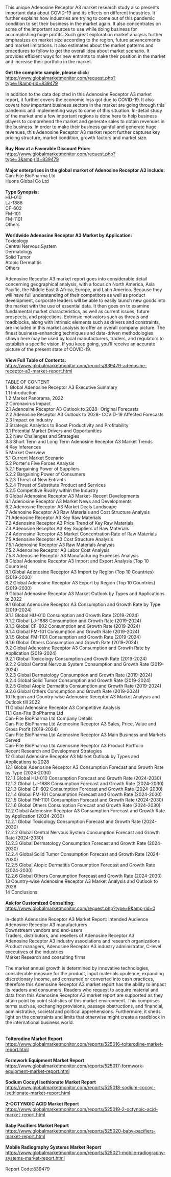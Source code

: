 This unique Adenosine Receptor A3 market research study also presents important data about COVID-19 and its effects on different industries. It further explains how industries are trying to come out of this pandemic condition to set their business in the market again.  It also concentrates on some of the important sources to use while doing business for accomplishing huge profits. Such great exploration market analysis further emphasizes on market size according to the region, future advancements and market limitations. It also estimates about the market patterns and procedures to follow to get the overall idea about market scenario. It provides efficient ways for new entrants to make their position in the market and increase their portfolio in the market. <br /><br /><strong>Get the complete sample, please click:</strong><br /><a href="https://www.globalmarketmonitor.com/request.php?type=1&amp;rid=839479">https://www.globalmarketmonitor.com/request.php?type=1&amp;rid=839479</a><br /><br />In addition to the data depicted in this Adenosine Receptor A3 market report, it further covers the economic loss got due to COVID-19. It also covers how important business sectors in the market are going through this pandemic and implementing ways to come of this situation. In-detail study of the market and a few important regions is done here to help business players to comprehend the market and generate sales to obtain revenues in the business. In order to make their business gainful and generate huge revenues, this Adenosine Receptor A3 market report further captures key pricing structure, market condition, growth factors and market size. <br /><br /><strong>Buy Now at a Favorable Discount Price:</strong><br /><a href="https://www.globalmarketmonitor.com/request.php?type=3&amp;rid=839479">https://www.globalmarketmonitor.com/request.php?type=3&amp;rid=839479</a><br /><br /><strong>Major enterprises in the global market of Adenosine Receptor A3 include:</strong><br /> Can-Fite BioPharma Ltd <br />Huons Global Co Ltd <br /><br /><strong>Type Synopsis:</strong><br />HU-010 <br />LJ-1888 <br />CF-602 <br />FM-101 <br />FM-1101 <br />Others <br /><br /><strong>Worldwide Adenosine Receptor A3 Market by Application:</strong><br />Toxicology <br />Central Nervous System <br />Dermatology <br />Solid Tumor <br />Atopic Dermatitis <br />Others <br /><br />Adenosine Receptor A3 market report goes into considerable detail concerning geographical analysis, with a focus on North America, Asia Pacific, the Middle East &amp; Africa, Europe, and Latin America. Because they will have full understanding of their competitors as well as product development, corporate leaders will be able to easily launch new goods into the market with the use of essential data. It then goes on to examine fundamental market characteristics, as well as current issues, future prospects, and projections. Extrinsic motivators such as threats and roadblocks, along with intrinsic elements such as drivers and constraints, are included in this market analysis to offer an overall company picture. The finest business-enhancing techniques and data-driven methodologies shown here may be used by local manufacturers, traders, and regulators to establish a specific vision. If you keep going, you'll receive an accurate picture of the present state of COVID-19.<br /><br /><strong>View Full Table of Contents:</strong><br /><a href="https://www.globalmarketmonitor.com/reports/839479-adenosine-receptor-a3-market-report.html">https://www.globalmarketmonitor.com/reports/839479-adenosine-receptor-a3-market-report.html</a><br /><br />TABLE OF CONTENT<br />1. Global Adenosine Receptor A3 Executive Summary<br />1.1 Introduction<br />1.2 Market Panorama, 2022<br />2 Coronavirus Impact<br />2.1 Adenosine Receptor A3 Outlook to 2028- Original Forecasts<br />2.2 Adenosine Receptor A3 Outlook to 2028- COVID-19 Affected Forecasts<br />2.3 Impact on Industry<br />3 Strategic Analytics to Boost Productivity and Profitability<br />3.1 Potential Market Drivers and Opportunities<br />3.2 New Challenges and Strategies<br />3.3 Short Term and Long Term Adenosine Receptor A3 Market Trends<br />4 Key Inferences<br />5 Market Overview<br />5.1 Current Market Scenario<br />5.2 Porter's Five Forces Analysis<br />5.2.1 Bargaining Power of Suppliers<br />5.2.2 Bargaining Power of Consumers<br />5.2.3 Threat of New Entrants<br />5.2.4 Threat of Substitute Product and Services<br />5.2.5 Competitive Rivalry within the Industry<br />6 Global Adenosine Receptor A3 Market- Recent Developments<br />6.1 Adenosine Receptor A3 Market News and Developments<br />6.2 Adenosine Receptor A3 Market Deals Landscape<br />7 Adenosine Receptor A3 Raw Materials and Cost Structure Analysis<br />7.1 Adenosine Receptor A3 Key Raw Materials<br />7.2 Adenosine Receptor A3 Price Trend of Key Raw Materials<br />7.3 Adenosine Receptor A3 Key Suppliers of Raw Materials<br />7.4 Adenosine Receptor A3 Market Concentration Rate of Raw Materials<br />7.5 Adenosine Receptor A3 Cost Structure Analysis<br />7.5.1 Adenosine Receptor A3 Raw Materials Analysis<br />7.5.2 Adenosine Receptor A3 Labor Cost Analysis<br />7.5.3 Adenosine Receptor A3 Manufacturing Expenses Analysis<br />8 Global Adenosine Receptor A3 Import and Export Analysis (Top 10 Countries)<br />8.1 Global Adenosine Receptor A3 Import by Region (Top 10 Countries) (2019-2030)<br />8.2 Global Adenosine Receptor A3 Export by Region (Top 10 Countries) (2019-2030)<br />9 Global Adenosine Receptor A3 Market Outlook by Types and Applications to 2022<br />9.1 Global Adenosine Receptor A3 Consumption and Growth Rate by Type (2019-2024)<br />9.1.1 Global HU-010 Consumption and Growth Rate (2019-2024)<br />9.1.2 Global LJ-1888 Consumption and Growth Rate (2019-2024)<br />9.1.3 Global CF-602 Consumption and Growth Rate (2019-2024)<br />9.1.4 Global FM-101 Consumption and Growth Rate (2019-2024)<br />9.1.5 Global FM-1101 Consumption and Growth Rate (2019-2024)<br />9.1.6 Global Others Consumption and Growth Rate (2019-2024)<br />9.2 Global Adenosine Receptor A3 Consumption and Growth Rate by Application (2019-2024)<br />9.2.1  Global Toxicology Consumption and Growth Rate (2019-2024)<br />9.2.2  Global Central Nervous System Consumption and Growth Rate (2019-2024)<br />9.2.3  Global Dermatology Consumption and Growth Rate (2019-2024)<br />9.2.4  Global Solid Tumor Consumption and Growth Rate (2019-2024)<br />9.2.5  Global Atopic Dermatitis Consumption and Growth Rate (2019-2024)<br />9.2.6  Global Others Consumption and Growth Rate (2019-2024)<br />10 Region and Country-wise Adenosine Receptor A3 Market Analysis and Outlook till 2022<br />11 Global Adenosine Receptor A3 Competitive Analysis<br />11.1 Can-Fite BioPharma Ltd<br />Can-Fite BioPharma Ltd Company Details<br />Can-Fite BioPharma Ltd Adenosine Receptor A3 Sales, Price, Value and Gross Profit (2019-2024)<br />Can-Fite BioPharma Ltd Adenosine Receptor A3 Main Business and Markets Served<br />Can-Fite BioPharma Ltd Adenosine Receptor A3 Product Portfolio<br />Recent Research and Development Strategies<br />12 Global Adenosine Receptor A3 Market Outlook by Types and Applications to 2028<br />12.1 Global Adenosine Receptor A3 Consumption Forecast and Growth Rate by Type (2024-2030)<br />12.1.1 Global HU-010 Consumption Forecast and Growth Rate (2024-2030)<br />12.1.2 Global LJ-1888 Consumption Forecast and Growth Rate (2024-2030)<br />12.1.3 Global CF-602 Consumption Forecast and Growth Rate (2024-2030)<br />12.1.4 Global FM-101 Consumption Forecast and Growth Rate (2024-2030)<br />12.1.5 Global FM-1101 Consumption Forecast and Growth Rate (2024-2030)<br />12.1.6 Global Others Consumption Forecast and Growth Rate (2024-2030)<br />12.2 Global Adenosine Receptor A3 Consumption Forecast and Growth Rate by Application (2024-2030)<br />12.2.1 Global Toxicology Consumption Forecast and Growth Rate (2024-2030)<br />12.2.2 Global Central Nervous System Consumption Forecast and Growth Rate (2024-2030)<br />12.2.3 Global Dermatology Consumption Forecast and Growth Rate (2024-2030)<br />12.2.4 Global Solid Tumor Consumption Forecast and Growth Rate (2024-2030)<br />12.2.5 Global Atopic Dermatitis Consumption Forecast and Growth Rate (2024-2030)<br />12.2.6 Global Others Consumption Forecast and Growth Rate (2024-2030)<br />13 Country-wise Adenosine Receptor A3 Market Analysis and Outlook to 2028<br />14 Conclusions<br /><br /><strong>Ask for Customized Consulting:</strong><br /><a href="https://www.globalmarketmonitor.com/request.php?type=9&amp;rid=0">https://www.globalmarketmonitor.com/request.php?type=9&amp;rid=0</a><br /><br />In-depth Adenosine Receptor A3 Market Report: Intended Audience<br />Adenosine Receptor A3 manufacturers<br />Downstream vendors and end-users<br />Traders, distributors, and resellers of Adenosine Receptor A3<br />Adenosine Receptor A3 industry associations and research organizations<br />Product managers, Adenosine Receptor A3 industry administrator, C-level executives of the industries<br />Market Research and consulting firms<br /><br />The market annual growth is determined by innovative technologies, considerable measure for the product, input materials opulence, expanding discretionary income, and consumed or converted into cash practices, therefore this Adenosine Receptor A3 market report has the ability to impact its readers and consumers. Readers who request to acquire material and data from this Adenosine Receptor A3 market report are supported as they attain point by point statistics of this market environment. This comprises terms such as, exchanging provisions, passage obstructions, and financial, administrative, societal and political apprehensions. Furthermore, it sheds light on the constraints and limits that otherwise might create a roadblock in the international business world.<br /><br /><strong><br /></strong><strong>Tolterodine Market Report</strong><br /><a href="https://www.globalmarketmonitor.com/reports/525016-tolterodine-market-report.html">https://www.globalmarketmonitor.com/reports/525016-tolterodine-market-report.html</a><br /><br /><strong>Formwork Equipment Market Report</strong><br /><a href="https://www.globalmarketmonitor.com/reports/525017-formwork-equipment-market-report.html">https://www.globalmarketmonitor.com/reports/525017-formwork-equipment-market-report.html</a><br /><br /><strong>Sodium Cocoyl Isethionate Market Report</strong><br /><a href="https://www.globalmarketmonitor.com/reports/525018-sodium-cocoyl-isethionate-market-report.html">https://www.globalmarketmonitor.com/reports/525018-sodium-cocoyl-isethionate-market-report.html</a><br /><br /><strong>2-OCTYNOIC ACID Market Report</strong><br /><a href="https://www.globalmarketmonitor.com/reports/525019-2-octynoic-acid-market-report.html">https://www.globalmarketmonitor.com/reports/525019-2-octynoic-acid-market-report.html</a><br /><br /><strong>Baby Pacifiers Market Report</strong><br /><a href="https://www.globalmarketmonitor.com/reports/525020-baby-pacifiers-market-report.html">https://www.globalmarketmonitor.com/reports/525020-baby-pacifiers-market-report.html</a><br /><br /><strong>Mobile Radiography Systems Market Report</strong><br /><a href="https://www.globalmarketmonitor.com/reports/525021-mobile-radiography-systems-market-report.html">https://www.globalmarketmonitor.com/reports/525021-mobile-radiography-systems-market-report.html</a><br /><br />Report Code:839479</p>
